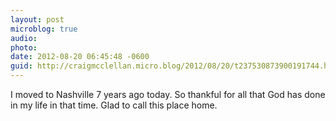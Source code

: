```yaml
---
layout: post
microblog: true
audio: 
photo: 
date: 2012-08-20 06:45:48 -0600
guid: http://craigmcclellan.micro.blog/2012/08/20/t237530873900191744.html
---
```

I moved to Nashville 7 years ago today. So thankful for all that God has done in my life in that time. Glad to call this place home.
